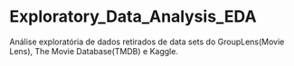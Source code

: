 # Exploratory_Data_Analysis_EDA
Análise exploratória de dados retirados de data sets do GroupLens(Movie Lens), The Movie Database(TMDB) e Kaggle.
